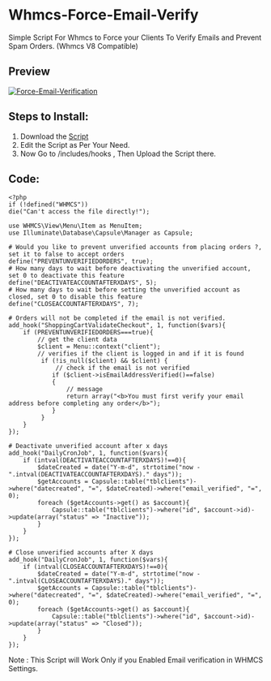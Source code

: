 # Whmcs-Force-Email-Verify
Simple Script For Whmcs to Force your Clients To Verify Emails and Prevent Spam Orders. (Whmcs V8 Compatible) 

## Preview
<a href="https://ibb.co/C7tfqkW"><img src="https://i.ibb.co/Z8J03nN/hGJezBP.png" alt="Force-Email-Verification" border="0"></a>

## Steps to Install:

1. Download the <a href="https://downloads.infinitz.eu.org/whmcs/Verify.php">Script</a>
2. Edit the Script as Per Your Need.
3. Now Go to /includes/hooks , Then Upload the Script there.

## Code:

```
<?php
if (!defined("WHMCS"))
die("Can't access the file directly!");

use WHMCS\View\Menu\Item as MenuItem;
use Illuminate\Database\Capsule\Manager as Capsule;

# Would you like to prevent unverified accounts from placing orders ?, set it to false to accept orders
define("PREVENTUNVERIFIEDORDERS", true);
# How many days to wait before deactivating the unverified account, set 0 to deactivate this feature
define("DEACTIVATEACCOUNTAFTERXDAYS", 5);
# How many days to wait before setting the unverified account as closed, set 0 to disable this feature
define("CLOSEACCOUNTAFTERXDAYS", 7);

# Orders will not be completed if the email is not verified.
add_hook("ShoppingCartValidateCheckout", 1, function($vars){
    if (PREVENTUNVERIFIEDORDERS===true){
        // get the client data
        $client = Menu::context("client");
        // verifies if the client is logged in and if it is found
         if (!is_null($client) && $client) {
             // check if the email is not verified
            if ($client->isEmailAddressVerified()==false)
            {
                // message
                return array("<b>You must first verify your email address before completing any order</b>");
            }
         }
    }
});

# Deactivate unverified account after x days
add_hook("DailyCronJob", 1, function($vars){
    if (intval(DEACTIVATEACCOUNTAFTERXDAYS)!==0){
        $dateCreated = date("Y-m-d", strtotime("now - ".intval(DEACTIVATEACCOUNTAFTERXDAYS)." days"));
        $getAccounts = Capsule::table("tblclients")->where("datecreated", "=", $dateCreated)->where("email_verified", "=", 0);
        foreach ($getAccounts->get() as $account){
            Capsule::table("tblclients")->where("id", $account->id)->update(array("status" => "Inactive"));
        }
    }
});

# Close unverified accounts after X days
add_hook("DailyCronJob", 1, function($vars){
    if (intval(CLOSEACCOUNTAFTERXDAYS)!==0){
        $dateCreated = date("Y-m-d", strtotime("now - ".intval(CLOSEACCOUNTAFTERXDAYS)." days"));
        $getAccounts = Capsule::table("tblclients")->where("datecreated", "=", $dateCreated)->where("email_verified", "=", 0);
        foreach ($getAccounts->get() as $account){
            Capsule::table("tblclients")->where("id", $account->id)->update(array("status" => "Closed"));
        }
    }
});

```

Note : This Script will Work Only if you Enabled Email verification in WHMCS Settings.
